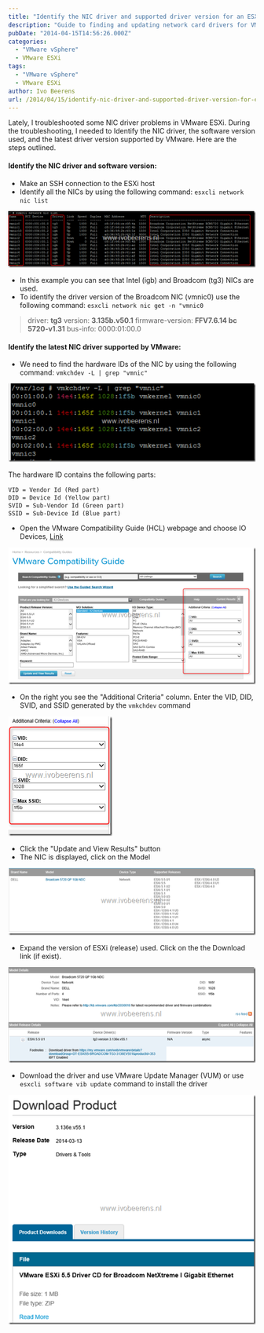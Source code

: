 ```yaml
---
title: "Identify the NIC driver and supported driver version for an ESXi server"
description: "Guide to finding and updating network card drivers for VMware ESXi using hardware IDs."
pubDate: "2014-04-15T14:56:26.000Z"
categories: 
  - "VMware vSphere"
  - VMware ESXi
tags: 
  - "VMware vSphere"
  - VMware ESXi
author: Ivo Beerens
url: /2014/04/15/identify-nic-driver-and-supported-driver-version-for-esxi-server/
---
```


Lately, I troubleshooted some NIC driver problems in VMware ESXi. During the troubleshooting, I needed to Identify the NIC driver, the software version used, and the latest driver version supported by VMware. Here are the steps outlined.

#### Identify the NIC driver and software version:

- Make an SSH connection to the ESXi host
- Identify all the NICs by using the following command: `esxcli network nic list`

[![image](images/image1_thumb.png "image")](images/image11.png)

- In this example you can see that Intel (igb) and Broadcom (tg3) NICs are used.
- To identify the driver version of the Broadcom NIC (vmnic0) use the following command: `esxcli network nic get -n "vmnic0`

> driver: **tg3** version: **3.135b.v50.1** firmware-version: **FFV7.6.14 bc 5720-v1.31** bus-info: 0000:01:00.0

#### Identify the latest NIC driver supported by VMware:

- We need to find the hardware IDs of the NIC by using the following command: `vmkchdev -L | grep "vmnic"`

[![image](images/image3_thumb.png "image")](images/image31.png)

The hardware ID contains the following parts:

```
VID = Vendor Id (Red part) 
DID = Device Id (Yellow part) 
SVID = Sub-Vendor Id (Green part) 
SSID = Sub-Device Id (Blue part)
```

- Open the VMware Compatibility Guide (HCL) webpage and choose IO Devices, [Link](http://www.VMware.com/resources/compatibility/search.php?deviceCategory=io)

[![image](images/image10_thumb.png "image")](images/image10.png)

- On the right you see the "Additional Criteria" column. Enter the VID, DID, SVID, and SSID generated by the `vmkchdev` command

[![image](images/image14_thumb.png "image")](images/image14.png)

- Click the "Update and View Results" button
- The NIC is displayed, click on the Model

[![image](images/image17_thumb.png "image")](images/image17.png)

- Expand the version of ESXi (release) used. Click on the the Download link (if exist).

[![image](images/image21_thumb.png "image")](images/image21.png)

- Download the driver and use VMware Update Manager (VUM) or use `esxcli software vib update` command to install the driver

[![image](images/image26_thumb.png "image")](images/image26.png)